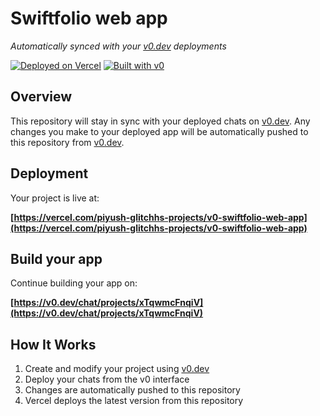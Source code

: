# Swiftfolio web app

*Automatically synced with your [v0.dev](https://v0.dev) deployments*

[![Deployed on Vercel](https://img.shields.io/badge/Deployed%20on-Vercel-black?style=for-the-badge&logo=vercel)](https://vercel.com/piyush-glitchhs-projects/v0-swiftfolio-web-app)
[![Built with v0](https://img.shields.io/badge/Built%20with-v0.dev-black?style=for-the-badge)](https://v0.dev/chat/projects/xTqwmcFnqiV)

## Overview

This repository will stay in sync with your deployed chats on [v0.dev](https://v0.dev).
Any changes you make to your deployed app will be automatically pushed to this repository from [v0.dev](https://v0.dev).

## Deployment

Your project is live at:

**[https://vercel.com/piyush-glitchhs-projects/v0-swiftfolio-web-app](https://vercel.com/piyush-glitchhs-projects/v0-swiftfolio-web-app)**

## Build your app

Continue building your app on:

**[https://v0.dev/chat/projects/xTqwmcFnqiV](https://v0.dev/chat/projects/xTqwmcFnqiV)**

## How It Works

1. Create and modify your project using [v0.dev](https://v0.dev)
2. Deploy your chats from the v0 interface
3. Changes are automatically pushed to this repository
4. Vercel deploys the latest version from this repository
